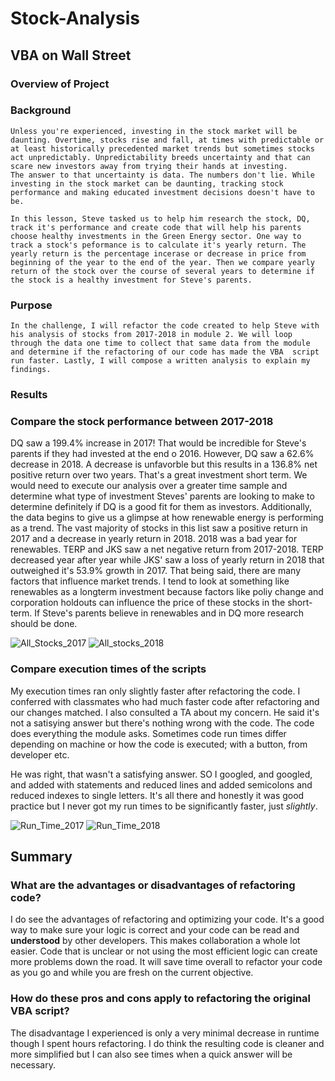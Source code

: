 # Stock-Analysis

## VBA on Wall Street

### Overview of Project

### Background

    Unless you're experienced, investing in the stock market will be daunting. Overtime, stocks rise and fall, at times with predictable or at least historically precedented market trends but sometimes stocks act unpredictably. Unpredictability breeds uncertainty and that can scare new investors away from trying their hands at investing. 
    The answer to that uncertainty is data. The numbers don't lie. While investing in the stock market can be daunting, tracking stock performance and making educated investment decisions doesn't have to be. 
    
    In this lesson, Steve tasked us to help him research the stock, DQ, track it's performance and create code that will help his parents choose healthy investments in the Green Energy sector. One way to track a stock's peformance is to calculate it's yearly return. The yearly return is the percentage incerase or decrease in price from beginning of the year to the end of the year. Then we compare yearly return of the stock over the course of several years to determine if the stock is a healthy investment for Steve's parents. 

### Purpose

    In the challenge, I will refactor the code created to help Steve with his analysis of stocks from 2017-2018 in module 2. We will loop through the data one time to collect that same data from the module and determine if the refactoring of our code has made the VBA  script run faster. Lastly, I will compose a written analysis to explain my findings. 

### Results

### Compare the stock performance between 2017-2018

 DQ saw a 199.4% increase in 2017! That would be incredible for Steve's parents if they had invested at the end o 2016. However, DQ saw a 62.6% decrease in 2018. A decrease is unfavorble but this results in a 136.8% net positive return over two years. That's a great investment short term. We would need to execute our analysis over a greater time sample and determine what type of investment Steves' parents are looking to make to determine definitely if DQ is a good fit for them as investors. Additionally, the data begins to give us a glimpse at how renewable energy is performing as a trend. The vast majority of stocks in this list saw a positive return in 2017 and a decrease in yearly return in 2018. 2018 was a bad year for renewables. TERP and JKS saw a net negative return from 2017-2018. TERP decreased year after year while JKS' saw a loss of yearly return in 2018 that outweighed it's 53.9% growth in 2017. That being said, there are many factors that influence market trends. I tend to look at something like renewables as a longterm investment because factors like poliy change and corporation holdouts can influence the price of these stocks in the short-term. If Steve's parents believe in renewables and in DQ more research should be done. 
 
 ![All_Stocks_2017](https://user-images.githubusercontent.com/84756166/123529418-fb681f00-d6bd-11eb-9774-aff5e7555da1.png)
![All_stocks_2018](https://user-images.githubusercontent.com/84756166/123529419-fefba600-d6bd-11eb-96d2-7e9bc3614520.png)


### Compare execution times of the scripts 

My execution times ran only slightly faster after refactoring the code. I conferred with classmates who had much faster code after refactoring and our changes matched. I also consulted a TA about my concern. He said it's not a satisying answer but there's nothing wrong with the code. The code does everything the module asks. Sometimes code run times differ depending on machine or how the code is executed; with a button, from developer etc. 

He was right, that wasn't a satisfying answer. SO I googled, and googled, and added with statements and reduced lines and added semicolons and reduced indexes to single letters. It's all there and honestly it was good practice but I never got my run times to be significantly faster, just *slightly*. 

![Run_Time_2017](https://user-images.githubusercontent.com/84756166/123529434-2c485400-d6be-11eb-8017-73f96b1b300e.png)
![Run_Time_2018](https://user-images.githubusercontent.com/84756166/123529436-2eaaae00-d6be-11eb-87db-6e5fb0c09e91.png)

## Summary

### What are the advantages or disadvantages of refactoring code?

I do see the advantages of refactoring and optimizing your code. It's a good way to make sure your logic is correct and your code can be read and **understood** by other developers. 
This makes collaboration a whole lot easier. Code that is unclear or not using the most efficient logic can create more problems down the road. It will save time overall to refactor your code as you go and while you are fresh on the current objective.

### How do these pros and cons apply to refactoring the original VBA script?
The disadvantage I experienced is only a very minimal decrease in runtime though I spent hours refactoring. I do think the resulting code is cleaner and
more simplified but I can also see times when a quick answer will be necessary.
